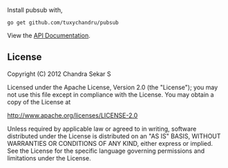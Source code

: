 Install pubsub with,

    go get github.com/tuxychandru/pubsub

View the [API Documentation](http://gopkgdoc.appspot.com/pkg/github.com/tuxychandru/pubsub).

## License

Copyright (C) 2012 Chandra Sekar S

Licensed under the Apache License, Version 2.0 (the "License");
you may not use this file except in compliance with the License.
You may obtain a copy of the License at

http://www.apache.org/licenses/LICENSE-2.0

Unless required by applicable law or agreed to in writing, software
distributed under the License is distributed on an "AS IS" BASIS,
WITHOUT WARRANTIES OR CONDITIONS OF ANY KIND, either express or implied.
See the License for the specific language governing permissions and
limitations under the License.
